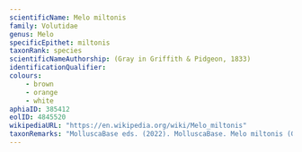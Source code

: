 ```yaml
---
scientificName: Melo miltonis
family: Volutidae
genus: Melo
specificEpithet: miltonis
taxonRank: species
scientificNameAuthorship: (Gray in Griffith & Pidgeon, 1833)
identificationQualifier: 
colours:
    - brown
    - orange
    - white
aphiaID: 385412
eolID: 4845520
wikipediaURL: "https://en.wikipedia.org/wiki/Melo_miltonis"
taxonRemarks: "MolluscaBase eds. (2022). MolluscaBase. Melo miltonis (Gray in Griffith & Pidgeon, 1833). Accessed through: World Register of Marine Species at: https://www.marinespecies.org/aphia.php?p=taxdetails&id=385412 on 2022-02-24"
---
```

